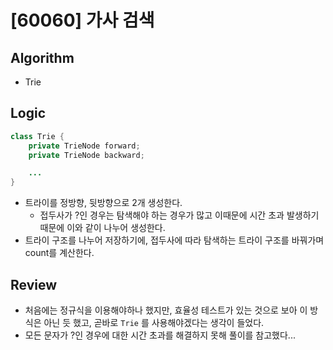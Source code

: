 # [60060] 가사 검색

## Algorithm
- Trie

## Logic

```java
class Trie {
    private TrieNode forward;
    private TrieNode backward;

    ...
}
```

- 트라이를 정방향, 뒷방향으로 2개 생성한다.
  - 접두사가 ?인 경우는 탐색해야 하는 경우가 많고 이때문에 시간 초과 발생하기 때문에 이와 같이 나누어 생성한다.
- 트라이 구조를 나누어 저장하기에, 접두사에 따라 탐색하는 트라이 구조를 바꿔가며 count를 계산한다.

## Review
- 처음에는 정규식을 이용해야하나 했지만, 효율성 테스트가 있는 것으로 보아 이 방식은 아닌 듯 했고, 곧바로 `Trie` 를 사용해야겠다는 생각이 들었다.
- 모든 문자가 ?인 경우에 대한 시간 초과를 해결하지 못해 풀이를 참고했다...